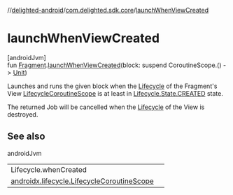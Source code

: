 //[delighted-android](../../index.md)/[com.delighted.sdk.core](index.md)/[launchWhenViewCreated](launch-when-view-created.md)

# launchWhenViewCreated

[androidJvm]\
fun [Fragment](https://developer.android.com/reference/kotlin/androidx/fragment/app/Fragment.html).[launchWhenViewCreated](launch-when-view-created.md)(block: suspend CoroutineScope.() -&gt; [Unit](https://kotlinlang.org/api/latest/jvm/stdlib/kotlin/-unit/index.html))

Launches and runs the given block when the [Lifecycle](https://developer.android.com/reference/kotlin/androidx/lifecycle/Lifecycle.html) of the Fragment's View [LifecycleCoroutineScope](https://developer.android.com/reference/kotlin/androidx/lifecycle/LifecycleCoroutineScope.html) is at least in [Lifecycle.State.CREATED](https://developer.android.com/reference/kotlin/androidx/lifecycle/Lifecycle.State.html#CREATED) state.

The returned Job will be cancelled when the [Lifecycle](https://developer.android.com/reference/kotlin/androidx/lifecycle/Lifecycle.html) of the View is destroyed.

## See also

androidJvm

| | |
|---|---|
| Lifecycle.whenCreated |  |
| [androidx.lifecycle.LifecycleCoroutineScope](https://developer.android.com/reference/kotlin/androidx/lifecycle/LifecycleCoroutineScope.html) |  |
